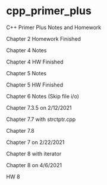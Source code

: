 # cpp_primer_plus
C++ Primer Plus Notes and Homework

Chapter 2 Homework Finished

Chapter 4 Notes

Chapter 4 HW Finished

Chapter 5 Notes

Chapter 5 HW Finished

Chapter 6 Notes (Skip file i/o)

Chapter 7.3.5 on 2/12/2021

Chapter 7.7 with strctptr.cpp

Chapter 7.8

Chapter 7 on 2/22/2021

Chapter 8 with iterator

Chapter 8 on 4/6/2021

HW 8


